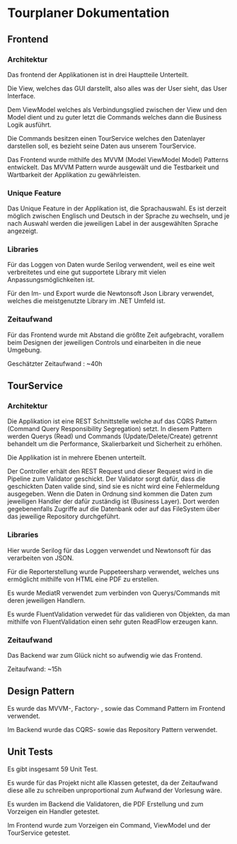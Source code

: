 # Tourplaner Dokumentation

## Frontend

### Architektur

Das frontend der Applikationen ist in drei Hauptteile Unterteilt.

Die View, welches das GUI darstellt, also alles was der User sieht, das User Interface.

Dem ViewModel welches als Verbindungsglied zwischen der View und den Model dient und
zu guter letzt die Commands welches dann die Business Logik ausführt.

Die Commands besitzen einen TourService welches den Datenlayer darstellen soll, es bezieht
seine Daten aus unserem TourService.

Das Frontend wurde mithilfe des MVVM (Model ViewModel Model) Patterns entwickelt.
Das MVVM Pattern wurde ausgewält und die Testbarkeit und Wartbarkeit der Applikation zu
gewährleisten.

### Unique Feature

Das Unique Feature in der Applikation ist, die Sprachauswahl.
Es ist derzeit möglich zwischen Englisch und Deutsch in der Sprache zu wechseln, und je nach
Auswahl werden die jeweiligen Label in der ausgewählten Sprache angezeigt.

### Libraries

Für das Loggen von Daten wurde Serilog verwendent, weil es eine weit verbreitetes und eine
gut supportete Library mit vielen Anpassungsmöglichkeiten ist.

Für den Im- und Export wurde die Newtonsoft Json Library verwendet, welches die
meistgenutzte Library im .NET Umfeld ist.

### Zeitaufwand

Für das Frontend wurde mit Abstand die größte Zeit aufgebracht, vorallem beim Designen
der jeweiligen Controls und einarbeiten in die neue Umgebung.

Geschätzter Zeitaufwand : ~40h


## TourService

### Architektur

Die Applikation ist eine REST Schnittstelle welche auf das CQRS Pattern (Command Query
Responsibility Segregation) setzt.
In diesem Pattern werden Querys (Read) und Commands (Update/Delete/Create) getrennt
behandelt um die Performance, Skalierbarkeit und Sicherheit zu erhöhen.

Die Applikation ist in mehrere Ebenen unterteilt.

Der Controller erhält den REST Request und dieser Request wird in die Pipeline zum
Validator geschickt. Der Validator sorgt dafür, dass die geschickten Daten valide sind, sind sie
es nicht wird eine Fehlermeldung ausgegeben. Wenn die Daten in Ordnung sind kommen die
Daten zum jeweiligen Handler der dafür zuständig ist (Business Layer). Dort werden
gegebenenfalls Zugriffe auf die Datenbank oder auf das FileSystem über das jeweilige
Repository durchgeführt.

### Libraries

Hier wurde Serilog für das Loggen verwendet und Newtonsoft für das verarbeiten von JSON.

Für die Reporterstellung wurde Puppeteersharp verwendet, welches uns ermöglicht mithilfe
von HTML eine PDF zu erstellen.

Es wurde MediatR verwendet zum verbinden von Querys/Commands mit deren jeweiligen
Handlern.

Es wurde FluentValidation verwedet für das validieren von Objekten, da man mithilfe von
FluentValidation einen sehr guten ReadFlow erzeugen kann.

### Zeitaufwand

Das Backend war zum Glück nicht so aufwendig wie das Frontend.

Zeitaufwand: ~15h

## Design Pattern

Es wurde das MVVM-, Factory- , sowie das Command Pattern im Frontend verwendet.

Im Backend wurde das CQRS- sowie das Repository Pattern verwendet.

## Unit Tests

Es gibt insgesamt 59 Unit Test.

Es wurde für das Projekt nicht alle Klassen getestet, da der Zeitaufwand diese alle zu
schreiben unproportional zum Aufwand der Vorlesung wäre.

Es wurden im Backend die Validatoren, die PDF Erstellung und zum Vorzeigen ein Handler
getestet.

Im Frontend wurde zum Vorzeigen ein Command, ViewModel und der TourService getestet.



